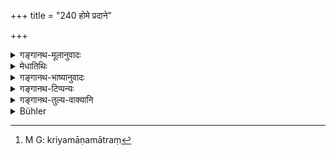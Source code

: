 +++
title = "240 होमे प्रदाने"

+++

<details><summary>गङ्गानथ-मूलानुवादः</summary>

At the offering into Fire, at gifts, at feeding, or at any rite in honour of the Gods or of the Pitṛs,—whatever is seen by these goes wrong.—(240)
</details>

<details><summary>मेधातिथिः</summary>

[^४११]:
     M G: karmaṇi

**होमे** अग्निहोत्रादौ शान्त्यादिहोमे वा । **प्रदाने** गोहिरण्यादिद्रव्यविषये । अभ्युदयार्थे । **भोज्ये** ब्राह्मणा यत्र धर्माय भोज्यन्ते । **दैवे हविषि** दर्शपौर्णमासादौ । **पित्र्ये** श्राद्धे । **यद् अभिवीक्ष्यते** क्रियमाणं[^४१२] कर्म । **तद् गच्छत्य् अयथातथम्** । यदर्थं क्रियते तद्विपरीतं भावयति । यद्य् अपि श्राद्धप्रकरणं तथापि वाक्याद् अन्यत्रापि होमादाव् अयं प्रतिषेधः ॥ ३.२३० ॥


[^४१२]:
     M G: kriyamāṇamātraṃ
</details>

<details><summary>गङ्गानथ-भाष्यानुवादः</summary>

‘*At the offering into Fire*’—such as the *Agnihotra*, or the propitiatory offerings.

‘*At gifts*’—of such valuable things as the cow, gold and so forth—made for the purpose of attaining prosperity.

‘*Feeding*’—where Brāhmaṇas are fed for a religious purpose.

‘*Rite in honour of the gods*’—such the as offering at the
*Darśa-pūrṇamāsa* and other sacrifices.

‘*Rite in honour of the Pitṛs*’—*i.e.*, *Śrāddha*.

‘*Goes wrong*,’—that is, it brings about results contrary to what it was intended for.

Though *Śrāddha* forms the subject-matter of the present context, yet, through syntactical connection, the present prohibition applies to other acts also, in the shape of the *offering into fire* and so forth.—(240)
</details>

<details><summary>गङ्गानथ-टिप्पन्यः</summary>

This verse is quoted in *Aparārka* (p. 472);—in *Śrāddhakriyākaumudī*, which explains ‘*ayathāyatham*’ as ‘nullified’;—also in
*Gadādharapaddhati* (Kāla, p. 521), which explains the same word as
‘leading to results contrary to those expected’;—and in *Hemādri* (Dāna, p. 108, and Śrāddha, p. 516).
</details>

<details><summary>गङ्गानथ-तुल्य-वाक्यानि</summary>

**(verses 3.239-241)  
**

See Comparative notes for [Verse 3.239].
</details>

<details><summary>Bühler</summary>

240	What (any of) these sees at a burnt-oblation, at a (solemn) gift, at a dinner (given to Brahmanas), or at any rite in honour of the gods and manes, that produces not the intended result.
</details>

